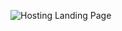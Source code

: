  
![Hosting Landing Page](https://user-images.githubusercontent.com/110523986/208913287-77392850-f612-4c2d-a6b5-bae5c814155d.png)

